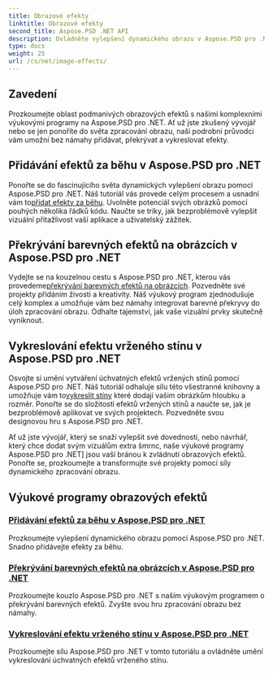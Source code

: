 ```yaml
---
title: Obrazové efekty
linktitle: Obrazové efekty
second_title: Aspose.PSD .NET API
description: Ovládněte vylepšení dynamického obrazu v Aspose.PSD pro .NET. Vylepšete své zpracování obrazu pomocí výukových programů o přidávání, překrývání a vykreslování úžasných efektů za běhu.
type: docs
weight: 25
url: /cs/net/image-effects/
---
```


## Zavedení

Prozkoumejte oblast podmanivých obrazových efektů s našimi komplexními výukovými programy na Aspose.PSD pro .NET. Ať už jste zkušený vývojář nebo se jen ponoříte do světa zpracování obrazu, naši podrobní průvodci vám umožní bez námahy přidávat, překrývat a vykreslovat efekty.

## Přidávání efektů za běhu v Aspose.PSD pro .NET

 Ponořte se do fascinujícího světa dynamických vylepšení obrazu pomocí Aspose.PSD pro .NET. Náš tutoriál vás provede celým procesem a usnadní vám to[přidat efekty za běhu](./add-effect-runtime/). Uvolněte potenciál svých obrázků pomocí pouhých několika řádků kódu. Naučte se triky, jak bezproblémově vylepšit vizuální přitažlivost vaší aplikace a uživatelský zážitek.

## Překrývání barevných efektů na obrázcích v Aspose.PSD pro .NET

Vydejte se na kouzelnou cestu s Aspose.PSD pro .NET, kterou vás provedeme[překrývání barevných efektů na obrázcích](./overlay-color-effect/). Pozvedněte své projekty přidáním živosti a kreativity. Náš výukový program zjednodušuje celý komplex a umožňuje vám bez námahy integrovat barevné překryvy do úloh zpracování obrazu. Odhalte tajemství, jak vaše vizuální prvky skutečně vyniknout.

## Vykreslování efektu vrženého stínu v Aspose.PSD pro .NET

 Osvojte si umění vytváření úchvatných efektů vržených stínů pomocí Aspose.PSD pro .NET. Náš tutoriál odhaluje sílu této všestranné knihovny a umožňuje vám to[vykreslit stíny](./render-drop-shadow/) které dodají vašim obrázkům hloubku a rozměr. Ponořte se do složitosti efektů vržených stínů a naučte se, jak je bezproblémově aplikovat ve svých projektech. Pozvedněte svou designovou hru s Aspose.PSD pro .NET.

Ať už jste vývojář, který se snaží vylepšit své dovednosti, nebo návrhář, který chce dodat svým vizuálům extra šmrnc, naše výukové programy Aspose.PSD pro .NET] jsou vaší bránou k zvládnutí obrazových efektů. Ponořte se, prozkoumejte a transformujte své projekty pomocí síly dynamického zpracování obrazu.


## Výukové programy obrazových efektů
### [Přidávání efektů za běhu v Aspose.PSD pro .NET](./add-effect-runtime/)
Prozkoumejte vylepšení dynamického obrazu pomocí Aspose.PSD pro .NET. Snadno přidávejte efekty za běhu.
### [Překrývání barevných efektů na obrázcích v Aspose.PSD pro .NET](./overlay-color-effect/)
Prozkoumejte kouzlo Aspose.PSD pro .NET s naším výukovým programem o překrývání barevných efektů. Zvyšte svou hru zpracování obrazu bez námahy.
### [Vykreslování efektu vrženého stínu v Aspose.PSD pro .NET](./render-drop-shadow/)
Prozkoumejte sílu Aspose.PSD pro .NET v tomto tutoriálu a ovládněte umění vykreslování úchvatných efektů vrženého stínu.